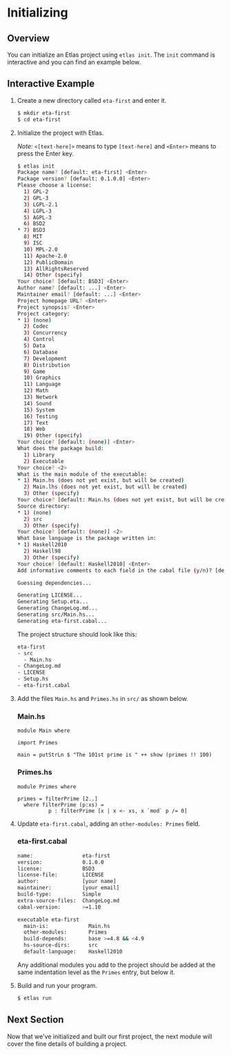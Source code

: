 # Initializing

## Overview

You can initialize an Etlas project using `etlas init`. The `init` command is interactive and you can find an example below.

## Interactive Example

1.  Create a new directory called `eta-first` and enter it.

    ```sh
    $ mkdir eta-first
    $ cd eta-first
    ```

2.  Initialize the project with Etlas.

    *Note:* `<[text-here]>` means to type `[text-here]` and `<Enter>` means to press the Enter key.

    ```sh
    $ etlas init
    Package name? [default: eta-first] <Enter>
    Package version? [default: 0.1.0.0] <Enter>
    Please choose a license:
      1) GPL-2
      2) GPL-3
      3) LGPL-2.1
      4) LGPL-3
      5) AGPL-3
      6) BSD2
    * 7) BSD3
      8) MIT
      9) ISC
      10) MPL-2.0
      11) Apache-2.0
      12) PublicDomain
      13) AllRightsReserved
      14) Other (specify)
    Your choice? [default: BSD3] <Enter>
    Author name? [default: ...] <Enter>
    Maintainer email? [default: ...] <Enter>
    Project homepage URL? <Enter>
    Project synopsis? <Enter>
    Project category:
    * 1) (none)
      2) Codec
      3) Concurrency
      4) Control
      5) Data
      6) Database
      7) Development
      8) Distribution
      9) Game
      10) Graphics
      11) Language
      12) Math
      13) Network
      14) Sound
      15) System
      16) Testing
      17) Text
      18) Web
      19) Other (specify)
    Your choice? [default: (none)] <Enter>
    What does the package build:
      1) Library
      2) Executable
    Your choice? <2>
    What is the main module of the executable:
    * 1) Main.hs (does not yet exist, but will be created)
      2) Main.lhs (does not yet exist, but will be created)
      3) Other (specify)
    Your choice? [default: Main.hs (does not yet exist, but will be created)] <Enter>
    Source directory:
    * 1) (none)
      2) src
      3) Other (specify)
    Your choice? [default: (none)] <2>
    What base language is the package written in:
    * 1) Haskell2010
      2) Haskell98
      3) Other (specify)
    Your choice? [default: Haskell2010] <Enter>
    Add informative comments to each field in the cabal file (y/n)? [default: n] <Enter>

    Guessing dependencies...

    Generating LICENSE...
    Generating Setup.eta...
    Generating ChangeLog.md...
    Generating src/Main.hs...
    Generating eta-first.cabal...
    ```

    The project structure should look like this:

    ```sh
    eta-first
    - src
      - Main.hs
    - ChangeLog.md
    - LICENSE
    - Setup.hs
    - eta-first.cabal
    ```

3.  Add the files `Main.hs` and `Primes.hs` in `src/` as shown below.

    ### Main.hs

    ```eta
    module Main where

    import Primes

    main = putStrLn $ "The 101st prime is " ++ show (primes !! 100)
    ```

    ### Primes.hs

    ```eta
    module Primes where

    primes = filterPrime [2..]
      where filterPrime (p:xs) =
              p : filterPrime [x | x <- xs, x `mod` p /= 0]
    ```

4.  Update `eta-first.cabal`, adding an `other-modules: Primes` field.

    ### eta-first.cabal
    ```sh
    name:                eta-first
    version:             0.1.0.0
    license:             BSD3
    license-file:        LICENSE
    author:              [your name]
    maintainer:          [your email]
    build-type:          Simple
    extra-source-files:  ChangeLog.md
    cabal-version:       >=1.10

    executable eta-first
      main-is:             Main.hs
      other-modules:       Primes
      build-depends:       base >=4.8 && <4.9
      hs-source-dirs:      src
      default-language:    Haskell2010
    ```

    Any additional modules you add to the project should be added at the same indentation level as the `Primes` entry, but below it.

5.  Build and run your program.

    ```sh
    $ etlas run
    ```

## Next Section

Now that we've initialized and built our first project, the next module will cover the fine details of building a project.
